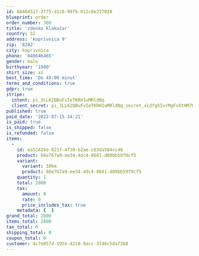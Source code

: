 ```yaml
---
id: 68464517-2f75-41c8-99fb-012c0e237028
blueprint: order
order_number: 360
title: 'zdenko klakočar'
country: SI
address: 'koprivnica 9'
zip: '8282'
city: koprivnica
phone: '040646465'
gender: male
birthyear: '1980'
shirt_size: xs
best_time: 'Do 45:00 minut'
terms_and_conditions: true
gdpr: true
stripe:
  intent: pi_3LL62QBuFvIeTKRH1uMRldNq
  client_secret: pi_3LL62QBuFvIeTKRH1uMRldNq_secret_xLdfgSIvrMgFsXtHM7URkGQsf
published: true
paid_date: '2022-07-15 14:21'
is_paid: true
is_shipped: false
is_refunded: false
items:
  -
    id: ea52426e-821f-4f30-b2ae-c63da584cc48
    product: 66e767a9-ee34-4dc4-8681-d09bb59f0cf5
    variant:
      variant: 10km
      product: 66e767a9-ee34-4dc4-8681-d09bb59f0cf5
    quantity: 1
    total: 2800
    tax:
      amount: 0
      rate: 0
      price_includes_tax: true
    metadata: {  }
grand_total: 2800
items_total: 2800
tax_total: 0
shipping_total: 0
coupon_total: 0
customer: 4c7e057d-192e-42c0-8acc-3f46c5daf3b8
---
```

